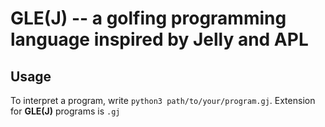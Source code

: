 # GLE(J) -- a golfing programming language inspired by Jelly and APL

## Usage
To interpret a program, write `python3 path/to/your/program.gj`. Extension for **GLE(J)** programs is `.gj`

